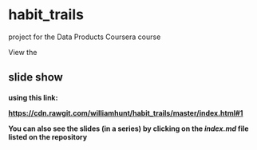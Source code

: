 # habit_trails
project for the Data Products Coursera course

View the <h2>slide show<h4> using this link:

https://cdn.rawgit.com/williamhunt/habit_trails/master/index.html#1

You can also see the slides (in a series) by clicking on the *index.md* file listed on the repository
